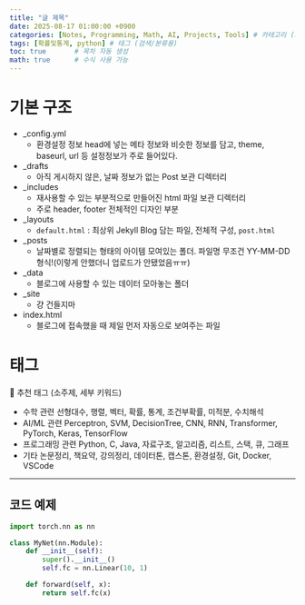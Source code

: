 ```yaml
---
title: "글 제목"
date: 2025-08-17 01:00:00 +0900
categories: [Notes, Programming, Math, AI, Projects, Tools] # 카테고리 (과목, 주제별로 정리)
tags: [확률및통계, python] # 태그 (검색/분류용)
toc: true       # 목차 자동 생성
math: true      # 수식 사용 가능
---
```


# 기본 구조
- _config.yml
    - 환경설정 정보
        head에 넣는 메타 정보와 비슷한 정보를 담고, theme, baseurl, url 등 설정정보가 주로 들어있다.
- _drafts
    - 아직 게시하지 않은, 날짜 정보가 없는 Post 보관 디렉터리
- _includes
    - 재사용할 수 있는 부분적으로 만들어진 html 파일 보관 디렉터리
    - 주로 header, footer 전체적인 디자인 부분
- _layouts
    - `default.html` : 최상위 Jekyll Blog 담는 파일, 전체적 구성, `post.html`
- _posts
    - 날짜별로 정렬되는 형태의 아이템 모여있는 폴더. 파일명 무조건 YY-MM-DD 형식!(이렇게 안했더니 업로드가 안됐었음ㅠㅠ)
- _data
    - 블로그에 사용할 수 있는 데이터 모아놓는 폴더
- _site
    - 걍 건들지마
- index.html
    - 블로그에 접속했을 때 제일 먼저 자동으로 보여주는 파일
# 태그
📌 추천 태그 (소주제, 세부 키워드)
- 수학 관련
선형대수, 행렬, 벡터,
확률, 통계, 조건부확률,
미적분, 수치해석
- AI/ML 관련
Perceptron, SVM, DecisionTree,
CNN, RNN, Transformer,
PyTorch, Keras, TensorFlow
- 프로그래밍 관련
Python, C, Java,
자료구조, 알고리즘,
리스트, 스택, 큐, 그래프
- 기타
논문정리, 책요약, 강의정리,
데이터톤, 캡스톤,
환경설정, Git, Docker, VSCode
---

## 코드 예제

```python
import torch.nn as nn

class MyNet(nn.Module):
    def __init__(self):
        super().__init__()
        self.fc = nn.Linear(10, 1)

    def forward(self, x):
        return self.fc(x)